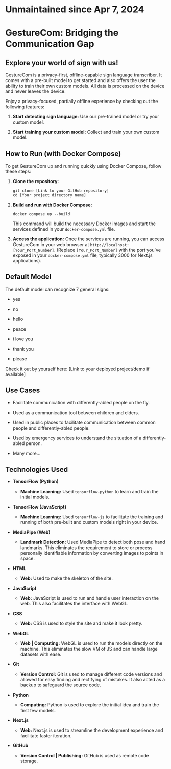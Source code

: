 # Unmaintained since Apr 7, 2024

# GestureCom: Bridging the Communication Gap

## Explore your world of sign with us!

GestureCom is a privacy-first, offline-capable sign language transcriber. It comes with a pre-built model to get started and also offers the user the ability to train their own custom models. All data is processed on the device and never leaves the device.

Enjoy a privacy-focused, partially offline experience by checking out the following features:

1.  **Start detecting sign language:** Use our pre-trained model or try your custom model.

2.  **Start training your custom model:** Collect and train your own custom model.

## How to Run (with Docker Compose)

To get GestureCom up and running quickly using Docker Compose, follow these steps:

1.  **Clone the repository:**

    ```
    git clone [Link to your GitHub repository]
    cd [Your project directory name]

    ```

2.  **Build and run with Docker Compose:**

    ```
    docker compose up --build

    ```

    This command will build the necessary Docker images and start the services defined in your `docker-compose.yml` file.

3.  **Access the application:**
    Once the services are running, you can access GestureCom in your web browser at `http://localhost:[Your_Port_Number]`. (Replace `[Your_Port_Number]` with the port you've exposed in your `docker-compose.yml` file, typically 3000 for Next.js applications).

## Default Model

The default model can recognize 7 general signs:

* yes

* no

* hello

* peace

* i love you

* thank you

* please

Check it out by yourself here: \[Link to your deployed project/demo if available]

## Use Cases

* Facilitate communication with differently-abled people on the fly.

* Used as a communication tool between children and elders.

* Used in public places to facilitate communication between common people and differently-abled people.

* Used by emergency services to understand the situation of a differently-abled person.

* Many more...

## Technologies Used

* **TensorFlow (Python)**

    * **Machine Learning:** Used `tensorflow-python` to learn and train the initial models.

* **TensorFlow (JavaScript)**

    * **Machine Learning:** Used `tensorflow-js` to facilitate the training and running of both pre-built and custom models right in your device.

* **MediaPipe (Web)**

    * **Landmark Detection:** Used MediaPipe to detect both pose and hand landmarks. This eliminates the requirement to store or process personally identifiable information by converting images to points in space.

* **HTML**

    * **Web:** Used to make the skeleton of the site.

* **JavaScript**

    * **Web:** JavaScript is used to run and handle user interaction on the web. This also facilitates the interface with WebGL.

* **CSS**

    * **Web:** CSS is used to style the site and make it look pretty.

* **WebGL**

    * **Web | Computing:** WebGL is used to run the models directly on the machine. This eliminates the slow VM of JS and can handle large datasets with ease.

* **Git**

    * **Version Control:** Git is used to manage different code versions and allowed for easy finding and rectifying of mistakes. It also acted as a backup to safeguard the source code.

* **Python**

    * **Computing:** Python is used to explore the initial idea and train the first few models.

* **Next.js**

    * **Web:** Next.js is used to streamline the development experience and facilitate faster iteration.

* **GitHub**

    * **Version Control | Publishing:** GitHub is used as remote code storage.